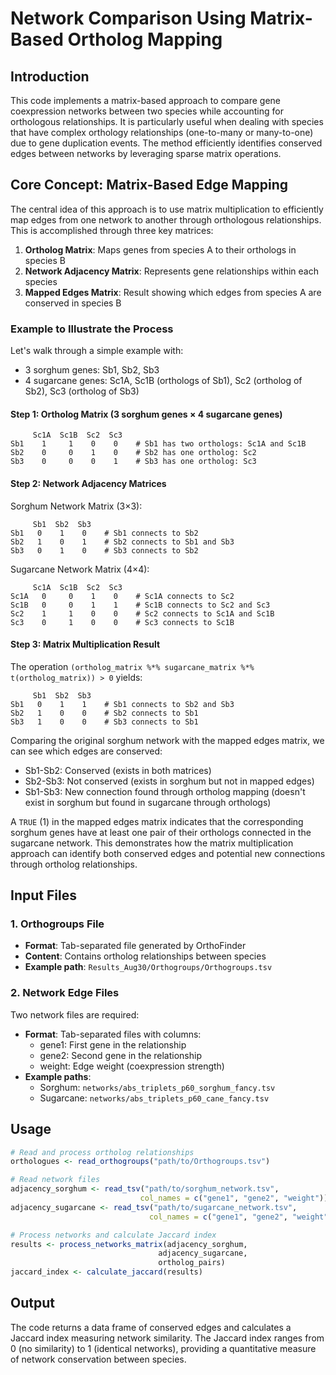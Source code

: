 # Network Comparison Using Matrix-Based Ortholog Mapping

## Introduction
This code implements a matrix-based approach to compare gene coexpression networks between two species while accounting for orthologous relationships. It is particularly useful when dealing with species that have complex orthology relationships (one-to-many or many-to-one) due to gene duplication events. The method efficiently identifies conserved edges between networks by leveraging sparse matrix operations.

## Core Concept: Matrix-Based Edge Mapping
The central idea of this approach is to use matrix multiplication to efficiently map edges from one network to another through orthologous relationships. This is accomplished through three key matrices:

1. **Ortholog Matrix**: Maps genes from species A to their orthologs in species B
2. **Network Adjacency Matrix**: Represents gene relationships within each species
3. **Mapped Edges Matrix**: Result showing which edges from species A are conserved in species B

### Example to Illustrate the Process
Let's walk through a simple example with:
- 3 sorghum genes: Sb1, Sb2, Sb3
- 4 sugarcane genes: Sc1A, Sc1B (orthologs of Sb1), Sc2 (ortholog of Sb2), Sc3 (ortholog of Sb3)

#### Step 1: Ortholog Matrix (3 sorghum genes × 4 sugarcane genes)
```
     Sc1A  Sc1B  Sc2  Sc3
Sb1    1     1    0    0    # Sb1 has two orthologs: Sc1A and Sc1B
Sb2    0     0    1    0    # Sb2 has one ortholog: Sc2
Sb3    0     0    0    1    # Sb3 has one ortholog: Sc3
```

#### Step 2: Network Adjacency Matrices

Sorghum Network Matrix (3×3):
```
     Sb1  Sb2  Sb3
Sb1   0    1    0    # Sb1 connects to Sb2
Sb2   1    0    1    # Sb2 connects to Sb1 and Sb3
Sb3   0    1    0    # Sb3 connects to Sb2
```

Sugarcane Network Matrix (4×4):
```
     Sc1A  Sc1B  Sc2  Sc3
Sc1A   0     0    1    0    # Sc1A connects to Sc2
Sc1B   0     0    1    1    # Sc1B connects to Sc2 and Sc3
Sc2    1     1    0    0    # Sc2 connects to Sc1A and Sc1B
Sc3    0     1    0    0    # Sc3 connects to Sc1B
```

#### Step 3: Matrix Multiplication Result
The operation `(ortholog_matrix %*% sugarcane_matrix %*% t(ortholog_matrix)) > 0` yields:
```
     Sb1  Sb2  Sb3
Sb1   0    1    1    # Sb1 connects to Sb2 and Sb3
Sb2   1    0    0    # Sb2 connects to Sb1
Sb3   1    0    0    # Sb3 connects to Sb1
```

Comparing the original sorghum network with the mapped edges matrix, we can see which edges are conserved:
- Sb1-Sb2: Conserved (exists in both matrices)
- Sb2-Sb3: Not conserved (exists in sorghum but not in mapped edges)
- Sb1-Sb3: New connection found through ortholog mapping (doesn't exist in sorghum but found in sugarcane through orthologs)

A `TRUE` (1) in the mapped edges matrix indicates that the corresponding sorghum genes have at least one pair of their orthologs connected in the sugarcane network. This demonstrates how the matrix multiplication approach can identify both conserved edges and potential new connections through ortholog relationships.

## Input Files

### 1. Orthogroups File
- **Format**: Tab-separated file generated by OrthoFinder
- **Content**: Contains ortholog relationships between species
- **Example path**: `Results_Aug30/Orthogroups/Orthogroups.tsv`

### 2. Network Edge Files
Two network files are required:
- **Format**: Tab-separated files with columns:
  - gene1: First gene in the relationship
  - gene2: Second gene in the relationship
  - weight: Edge weight (coexpression strength)
- **Example paths**:
  - Sorghum: `networks/abs_triplets_p60_sorghum_fancy.tsv`
  - Sugarcane: `networks/abs_triplets_p60_cane_fancy.tsv`

## Usage
```R
# Read and process ortholog relationships
orthologues <- read_orthogroups("path/to/Orthogroups.tsv")

# Read network files
adjacency_sorghum <- read_tsv("path/to/sorghum_network.tsv",
                             col_names = c("gene1", "gene2", "weight"))
adjacency_sugarcane <- read_tsv("path/to/sugarcane_network.tsv",
                               col_names = c("gene1", "gene2", "weight"))

# Process networks and calculate Jaccard index
results <- process_networks_matrix(adjacency_sorghum, 
                                 adjacency_sugarcane, 
                                 ortholog_pairs)
jaccard_index <- calculate_jaccard(results)
```

## Output
The code returns a data frame of conserved edges and calculates a Jaccard index measuring network similarity. The Jaccard index ranges from 0 (no similarity) to 1 (identical networks), providing a quantitative measure of network conservation between species.
